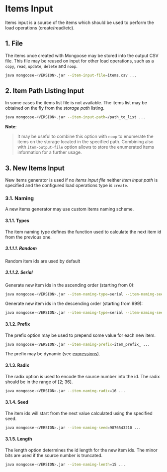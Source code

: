 # Items Input

Items input is a source of the items which should be used to perform the load operations (create/read/etc).

## 1. File

The items once created with Mongoose may be stored into the output CSV file. This file may be reused on input for
other load operations, such as a `copy`, `read`, `update`, `delete` and `noop`.
```bash
java mongoose-<VERSION>.jar --item-input-file=items.csv ...
```

## 2. Item Path Listing Input

In some cases the items list file is not available. The items list may be obtained on the fly from the *storage path*
listing.
```bash
java mongoose-<VERSION>.jar --item-input-path=/path_to_list ...
```
**Note**:
> It may be useful to combine this option with `noop` to enumerate the items on the storage located in the specified
> path. Combining also with `item-output-file` option allows to store the enumerated items information for a further
> usage.

## 3. New Items Input

New items generator is used if no *items input file* neither *item input path* is specified and the configured load
operations type is `create`.

### 3.1. Naming

A new items generator may use custom items naming scheme.

#### 3.1.1. Types

The item naming type defines the function used to calculate the next item id from the previous one.

##### 3.1.1.1. Random

Random item ids are used by default

##### 3.1.1.2. Serial

Generate new item ids in the ascending order (starting from 0):
```bash
java mongoose-<VERSION>.jar --item-naming-type=serial --item-naming-seed=-1 --item-naming-step=1 ...
```

Generate new item ids in the descending order (starting from 999):
```bash
java mongoose-<VERSION>.jar --item-naming-type=serial --item-naming-seed=1000 --item-naming-step=-1 ...
```

#### 3.1.2. Prefix

The prefix option may be used to prepend some value for each new item.

```bash
java mongoose-<VERSION>.jar --item-naming-prefix=item_prefix_ ...
```

The prefix may be dynamic (see [expressions](base/src/java/com/emc/mongoose/base/config/el/README.md)).

#### 3.1.3. Radix

The radix option is used to encode the source number into the id. The radix should be in the range of \[2; 36].

```bash
java mongoose-<VERSION>.jar --item-naming-radix=16 ...
```

#### 3.1.4. Seed

The item ids will start from the next value calculated using the specified seed.

```bash
java mongoose-<VERSION>.jar --item-naming-seed=9876543210 ...
```

#### 3.1.5. Length

The length option determines the id length for the new item ids. The minor bits are used if the source number is
truncated.

```bash
java mongoose-<VERSION>.jar --item-naming-lenth=15 ...
```

